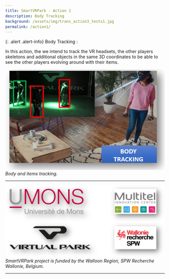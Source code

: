 ```yaml
---
title: SmartVRPark - Action 1
description: Body Tracking
background: /assets/img/trans_action3_tests1.jpg
permalink: /action1/
---
```



{: .alert .alert-info}
Body Tracking :

In this action, the we intend to track the VR headsets, the other players skeletons and additional objects in the same 3D coordinates to be able to see the other players evolving around with their items. 

![Project partners](https://raw.githubusercontent.com/numediart/SmartVRPark/main/assets/img/smartvr_action1.jpg)
_Body and items tracking._


---

![Project partners](https://raw.githubusercontent.com/numediart/SmartVRPark/main/assets/img/smartvr_partners.jpg)
_SmartVRPark project is funded by the Walloon Region, SPW Recherche Wallonie, Belgium._

---
